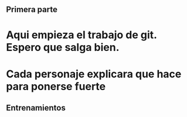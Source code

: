 ## Primera parte
# Aqui empieza el trabajo de git. Espero que salga bien.
# Cada personaje explicara que hace para ponerse fuerte

## Entrenamientos